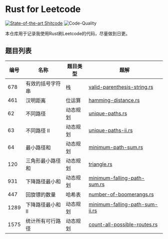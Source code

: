 # Rust for Leetcode

[![State-of-the-art Shitcode](https://img.shields.io/static/v1?label=State-of-the-art&message=Shitcode&color=7B5804)](https://github.com/trekhleb/state-of-the-art-shitcode) ![Code-Quality](https://img.shields.io/badge/Code%20Quality-D-red)

本仓库用于记录我使用Rust刷Leetcode的代码，尽量做到日更。

## 题目列表

| 编号 | 名称               | 题目类型 | 题解                                                         |
| ---- | ------------------ | -------- | ------------------------------------------------------------ |
| 678  | 有效的括号字符串   | 栈       | [valid-parenthesis-string.rs](/solutions/valid-parenthesis-string.rs) |
| 461  | 汉明距离           | 位运算   | [hamming-distance.rs](/solutions/hamming-distance.rs)        |
| 62   | 不同路径           | 动态规划 | [unique-paths.rs](/solutions/unique-paths.rs)                |
| 63   | 不同路径 II        | 动态规划 | [unique-paths-ii.rs](/solutions/unique-paths-ii.rs)          |
| 64   | 最小路径和         | 动态规划 | [minimum-path-sum.rs](/solutions/minimum-path-sum.rs)        |
| 120  | 三角形最小路径和   | 动态规划 | [triangle.rs](/solutions/triangle.rs)                        |
| 931  | 下降路径最小和     | 动态规划 | [minimum-falling-path-sum.rs](/solutions/minimum-falling-path-sum.rs) |
| 447  | 回旋镖的数量       | 哈希表   | [number-of-boomerangs.rs](/solutions/number-of-boomerangs.rs) |
| 1289 | 下降路径最小和  II | 动态规划 | [minimum-falling-path-sum-ii.rs](/solutions/minimum-falling-path-sum-ii.rs) |
| 1575 | 统计所有可行路径   | 动态规划 | [count-all-possible-routes.rs](/solutions/count-all-possible-routes.rs) |


